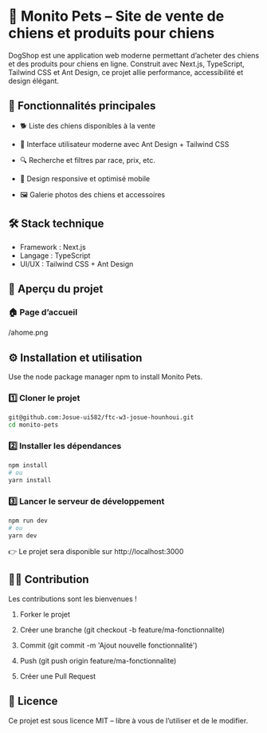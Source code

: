 # 🐶 Monito Pets – Site de vente de chiens et produits pour chiens

DogShop est une application web moderne permettant d’acheter des chiens et des produits pour chiens en ligne. Construit avec Next.js, TypeScript, Tailwind CSS et Ant Design, ce projet allie performance, accessibilité et design élégant.

## 🚀 Fonctionnalités principales

- 🐕 Liste des chiens disponibles à la vente

- 🎨 Interface utilisateur moderne avec Ant Design + Tailwind CSS

- 🔍 Recherche et filtres par race, prix, etc.

- 📱 Design responsive et optimisé mobile

- 🖼️ Galerie photos des chiens et accessoires

## 🛠️ Stack technique

- Framework : Next.js
- Langage : TypeScript
- UI/UX : Tailwind CSS + Ant Design

## 📸 Aperçu du projet

### 🏠 Page d’accueil

/ahome.png

## ⚙️ Installation et utilisation

Use the node package manager npm to install Monito Pets.

### 1️⃣ Cloner le projet

```bash
git@github.com:Josue-ui582/ftc-w3-josue-hounhoui.git
cd monito-pets

```

### 2️⃣ Installer les dépendances

```bash
npm install
# ou
yarn install
```

### 3️⃣ Lancer le serveur de développement

```bash
npm run dev
# ou
yarn dev
```
👉 Le projet sera disponible sur http://localhost:3000


## 👨‍💻 Contribution

Les contributions sont les bienvenues !

1. Forker le projet

2. Créer une branche (git checkout -b feature/ma-fonctionnalite)

3. Commit (git commit -m 'Ajout nouvelle fonctionnalité')

4. Push (git push origin feature/ma-fonctionnalite)

5. Créer une Pull Request

## 📜 Licence

Ce projet est sous licence MIT – libre à vous de l’utiliser et de le modifier.
